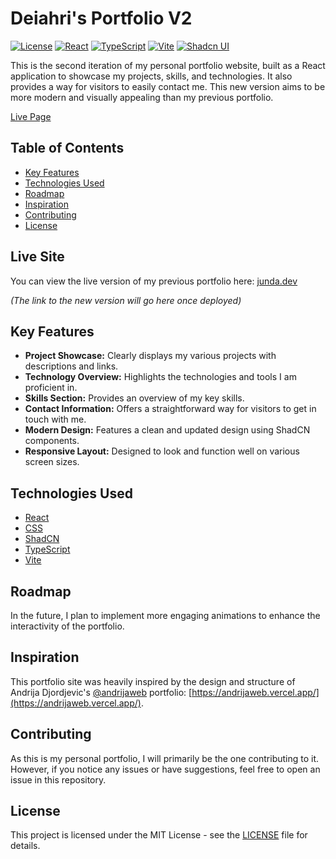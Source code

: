 # Deiahri's Portfolio V2

[![License](https://img.shields.io/badge/License-MIT-brightgreen.svg)](LICENSE) [![React](https://img.shields.io/badge/React-%2320232a.svg?style=for-the-badge&logo=react&logoColor=%2361DAFB)](https://react.dev/)
[![TypeScript](https://img.shields.io/badge/TypeScript-%23007ACC.svg?style=for-the-badge&logo=typescript&logoColor=white)](https://www.typescriptlang.org/)
[![Vite](https://img.shields.io/badge/Vite-%23646CFF.svg?style=for-the-badge&logo=vite&logoColor=white)](https://vitejs.dev/)
[![Shadcn UI](https://img.shields.io/badge/Shadcn_UI-000000?style=for-the-badge&logo=shadcn-ui&logoColor=white)](https://ui.shadcn.com/)

This is the second iteration of my personal portfolio website, built as a React application to showcase my projects, skills, and technologies. It also provides a way for visitors to easily contact me. This new version aims to be more modern and visually appealing than my previous portfolio.

[Live Page](https://junda.dev)

## Table of Contents
* [Key Features](#key-features)
* [Technologies Used](#technologies-used)
* [Roadmap](#roadmap)
* [Inspiration](#inspiration)
* [Contributing](#contributing)
* [License](#license)

## Live Site

You can view the live version of my previous portfolio here: [junda.dev](https://junda.dev)

*(The link to the new version will go here once deployed)*

## Key Features

* **Project Showcase:** Clearly displays my various projects with descriptions and links.
* **Technology Overview:** Highlights the technologies and tools I am proficient in.
* **Skills Section:** Provides an overview of my key skills.
* **Contact Information:** Offers a straightforward way for visitors to get in touch with me.
* **Modern Design:** Features a clean and updated design using ShadCN components.
* **Responsive Layout:** Designed to look and function well on various screen sizes.

## Technologies Used

* [React](https://react.dev/)
* [CSS](https://developer.mozilla.org/en-US/docs/Web/CSS)
* [ShadCN](https://ui.shadcn.com/)
* [TypeScript](https://www.typescriptlang.org/)
* [Vite](https://vitejs.dev/)

## Roadmap

In the future, I plan to implement more engaging animations to enhance the interactivity of the portfolio.

## Inspiration

This portfolio site was heavily inspired by the design and structure of Andrija Djordjevic's [@andrijaweb](https://github.com/andrijaweb) portfolio: [https://andrijaweb.vercel.app/](https://andrijaweb.vercel.app/).

## Contributing

As this is my personal portfolio, I will primarily be the one contributing to it. However, if you notice any issues or have suggestions, feel free to open an issue in this repository.

## License

This project is licensed under the MIT License - see the [LICENSE](LICENSE) file for details.

